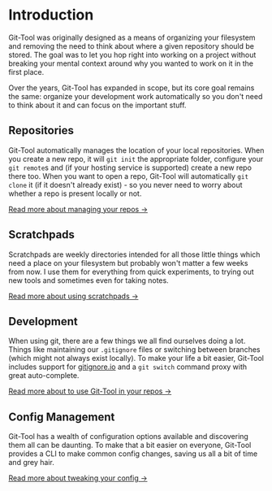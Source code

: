 # Introduction
Git-Tool was originally designed as a means of organizing your filesystem and removing the need
to think about where a given repository should be stored. The goal was to let you hop right into
working on a project without breaking your mental context around why you wanted to work on it
in the first place.

Over the years, Git-Tool has expanded in scope, but its core goal remains the same: organize
your development work automatically so you don't need to think about it and can focus on the
important stuff.

## Repositories
Git-Tool automatically manages the location of your local repositories. When you create a new
repo, it will `git init` the appropriate folder, configure your `git remote`s and (if your hosting
service is supported) create a new repo there too. When you want to open a repo, Git-Tool will
automatically `git clone` it (if it doesn't already exist) - so you never need to worry about
whether a repo is present locally or not.

[Read more about managing your repos &rarr;](repos.md)

## Scratchpads
Scratchpads are weekly directories intended for all those little things which need a place on
your filesystem but probably won't matter a few weeks from now. I use them for everything from
quick experiments, to trying out new tools and sometimes even for taking notes.

[Read more about using scratchpads &rarr;](scratch.md)

## Development
When using git, there are a few things we all find ourselves doing a lot. Things like maintaining
our `.gitignore` files or switching between branches (which might not always exist locally).
To make your life a bit easier, Git-Tool includes support for [gitignore.io](https://gitignore.io)
and a `git switch` command proxy with great auto-complete.

[Read more about to use Git-Tool in your repos &rarr;](dev.md)

## Config Management
Git-Tool has a wealth of configuration options available and discovering them all can be
daunting. To make that a bit easier on everyone, Git-Tool provides a CLI to make common
config changes, saving us all a bit of time and grey hair.

[Read more about tweaking your config &rarr;](config.md)
